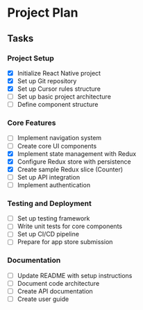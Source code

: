 # Project Plan

## Tasks

### Project Setup
- [x] Initialize React Native project
- [x] Set up Git repository
- [x] Set up Cursor rules structure
- [ ] Set up basic project architecture
- [ ] Define component structure

### Core Features
- [ ] Implement navigation system
- [ ] Create core UI components
- [x] Implement state management with Redux
- [x] Configure Redux store with persistence
- [x] Create sample Redux slice (Counter)
- [ ] Set up API integration
- [ ] Implement authentication

### Testing and Deployment
- [ ] Set up testing framework
- [ ] Write unit tests for core components
- [ ] Set up CI/CD pipeline
- [ ] Prepare for app store submission

### Documentation
- [ ] Update README with setup instructions
- [ ] Document code architecture
- [ ] Create API documentation
- [ ] Create user guide 